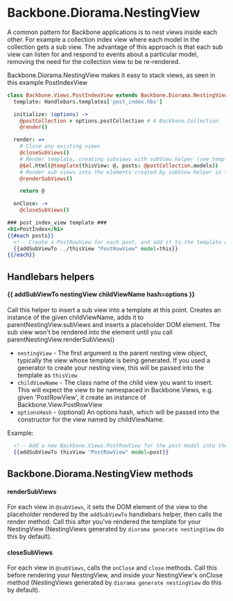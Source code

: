 # Backbone.Diorama.NestingView

A common pattern for Backbone applications is to nest views inside each
other. For example a collection index view where each model in the
collection gets a sub view. The advantage of this approach is that each
sub view can listen for and respond to events about a particular model,
removing the need for the collection view to be re-rendered.

Backbone.Diorama.NestingView makes it easy to stack views, as seen in
this example PostIndexView

```coffee
class Backbone.Views.PostIndexView extends Backbone.Diorama.NestingView
  template: Handlebars.templates['post_index.hbs']

  initialize: (options) ->
    @postCollection = options.postCollection # A Backbone.Collection
    @render()

  render: =>
    # Close any existing views
    @closeSubViews()
    # Render template, creating subviews with subView helper (see template below)
    @$el.html(@template(thisView: @, posts: @postCollection.models))
    # Render sub views into the elements created by subView helper in the template
    @renderSubViews()

    return @

  onClose: ->
    @closeSubViews()
```

```hbs
### post_index_view template ###
<h1>PostIndex</h1>
{{#each posts}}
  <!-- Create a PostRowView for each post, and add it to the template with subView -->
  {{addSubViewTo ../thisView "PostRowView" model=this}}
{{/each}}
```

## Handlebars helpers

#### {{ addSubViewTo nestingView childViewName hash=options }}
Call this helper to insert a sub view into a template at this point. Creates an
instance of the given childViewName, adds it to parentNestingView.subViews and
inserts a placeholder DOM element. The sub view won't be rendered into the
element until you call parentNestingView.renderSubViews()

* ```nestingView``` - The first argument is the parent nesting view object, typically the view whose template is being generated. If you used a generator to create your nesting view, this will be passed into the template as ```thisView```
* ```childViewName``` - The class name of the child view you want to insert. This will expect the view to be namespaced in Backbone.Views, e.g. given 'PostRowView', it create an instance of Backbone.View.PostRowView
* ```optionsHash``` - (optional) An options hash, which will be passed into the constructor for the view named by childViewName.

Example:

```hbs
  <!-- Add a new Backbone.Views.PostRowView for the post model into the current NestingView -->
  {{addSubViewTo thisView "PostRowView" model=post}} 
``` 

## Backbone.Diorama.NestingView methods

#### renderSubViews
For each view in ```@subViews```, it sets the DOM element of the view to the
placeholder rendered by the ```addSubViewTo``` handlebars helper, then calls
the render method. Call this after you've rendered the template for your
NestingView (NestingViews generated by ```diorama generate nestingView``` do
this by default).

#### closeSubViews
For each view in ```@subViews```, calls the ```onClose``` and ```close``` methods. Call this
before rendering your NestingView, and inside your NestingView's onClose method
(NestingViews generated by ```diorama generate nestingView``` do this by
default).


